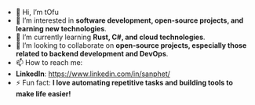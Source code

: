 - 👋 Hi, I’m tOfu
- 👀 I’m interested in **software development, open-source projects, and learning new technologies**.
- 🌱 I’m currently learning **Rust, C#, and cloud technologies**.
- 💞️ I’m looking to collaborate on **open-source projects, especially those related to backend development and DevOps**.
- 📫 How to reach me:
- **LinkedIn**: https://www.linkedin.com/in/sanphet/
- ⚡ Fun fact: **I love automating repetitive tasks and building tools to make life easier!**

<!---
tofu639/tofu639 is a ✨ special ✨ repository because its `README.md` (this file) appears on your GitHub profile.
You can click the Preview link to take a look at your changes.
--->
